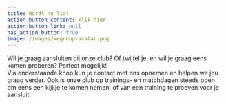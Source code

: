 ```yaml
---
title: Wordt nu lid!
action_button_content: klik hier
action_button_link: null
has_action_button: true
image: /images/wegroup-avatar.png
---
```

Wil je graag aansluiten bij onze club? Of twijfel je, en wil je graag eens komen proberen? Perfect mogelijk!\
Via onderstaande knop kun je contact met ons opnemen en helpen we jou graag verder. Ook is onze club op trainings- en matchdagen steeds open om eens een kijkje te komen nemen, of van een training te proeven voor je aansluit.
